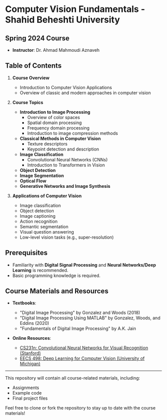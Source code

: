 # Computer Vision Fundamentals - Shahid Beheshti University

## Spring 2024 Course

- **Instructor**: Dr. Ahmad Mahmoudi Aznaveh  

## Table of Contents

1. **Course Overview**
    - Introduction to Computer Vision Applications
    - Overview of classic and modern approaches in computer vision

2. **Course Topics**  
    - **Introduction to Image Processing**
        - Overview of color spaces
        - Spatial domain processing
        - Frequency domain processing
        - Introduction to image compression methods
    - **Classical Methods in Computer Vision**
        - Texture descriptors
        - Keypoint detection and description
    - **Image Classification**
        - Convolutional Neural Networks (CNNs)
        - Introduction to Transformers in Vision
    - **Object Detection**
    - **Image Segmentation**
    - **Optical Flow**
    - **Generative Networks and Image Synthesis**

3. **Applications of Computer Vision**
    - Image classification
    - Object detection
    - Image captioning
    - Action recognition
    - Semantic segmentation
    - Visual question answering
    - Low-level vision tasks (e.g., super-resolution)

## Prerequisites

- Familiarity with **Digital Signal Processing** and **Neural Networks/Deep Learning** is recommended.
- Basic programming knowledge is required.
  
## Course Materials and Resources

- **Textbooks**:
    - "Digital Image Processing" by Gonzalez and Woods (2018)
    - "Digital Image Processing Using MATLAB" by Gonzalez, Woods, and Eddins (2020)
    - "Fundamentals of Digital Image Processing" by A.K. Jain

- **Online Resources**:
    - [CS231n: Convolutional Neural Networks for Visual Recognition (Stanford)](http://cs231n.stanford.edu/)
    - [EECS 498: Deep Learning for Computer Vision (University of Michigan)](https://web.eecs.umich.edu/~justincj/teaching/eecs498/WI2022/syllabus.html)
---

This repository will contain all course-related materials, including:
- Assignments
- Example code
- Final project files

Feel free to clone or fork the repository to stay up to date with the course materials!
